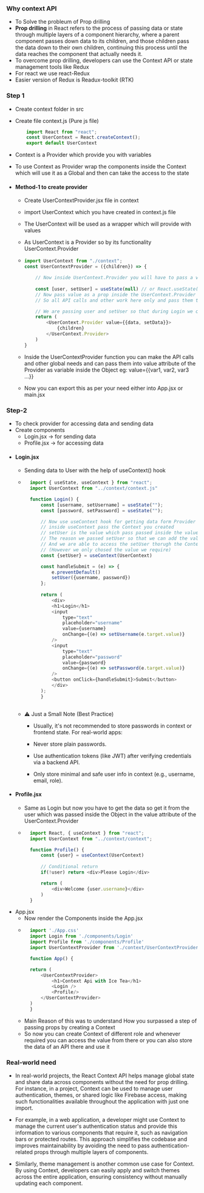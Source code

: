 ### Why context API 

- To Solve the probleum of Prop drilling
- **Prop drilling** in React refers to the process of passing data or state through multiple layers of a component hierarchy, where a parent component passes down data to its children, and those children pass the data down to their own children, continuing this process until the data reaches the component that actually needs it.
- To overcome prop drilling, developers can use the Context API or state management tools like Redux
- For react we use react-Redux
- Easier version of Redux is Readux-toolkit (RTK)

### Step 1
- Create context folder in src
- Create file context.js (Pure js file)
    ```javascript
        import React from "react";
        const UserContext = React.createContext();
        export default UserContext
    ```
- Context is a Provider which provide you with variables
- To use Context as Provider wrap the components inside the Context which will use it as a Global and then can take the access to the state

- #### Method-1 to create provider
    - Create UserContextProvider.jsx file in context 
    - import UserContext which you have created in context.js file
    - The UserContext will be used as a wrapper which will provide with values 
    - As UserContext is a Provider so by its functionality UserContext.Provider
    -   ```javascript
        import UserContext from "./context";
        const UserContextProvider = ({children}) => {

            // Now inside UserContext.Provider you will have to pass a value to which the children will have access to 
            
            const [user, setUser] = useState(null) // or React.useState(null)
            // Now pass value as a prop inside the UserContext.Provider as a Object which can contain any number of values
            // So all API calls and other work here only and pass them to the value prop in provider

            // We are passing user and setUser so that during Login we can directly access setUser to add value in state of user
            return (
                <UserContext.Provider value={{data, setData}}>
                    {children}
                </UserContext.Provider>
            )
        }
        ```
    - Inside the UserContextProvider function you can make the API calls and other global needs and can pass them into value attribute of the Provider as variable inside the Object eg: value={{var1, var2, var3 ...}}

    - Now you can export this as per your need either into App.jsx or main.jsx

### Step-2
- To check provider for accessing data and sending data
- Create components
    - Login.jsx -> for sending data
    - Profile.jsx -> for accessing data
- #### Login.jsx
    - Sending data to User with the help of useContext() hook
    - ```javascript
        import { useState, useContext } from "react";
        import UserContext from "../context/context.js"

        function Login() {
            const [username, setUsername] = useState("");
            const [password, setPassword] = useState("");

            // Now use useContext hook for getting data form Provider
            // inside useContext pass the Context you created 
            // setUser is the value which pass passed inside the value attribute of UserContext.Provider in UserContextProvider.jsx
            // The reason we passed setUser so that we can add the value in user throug Login
            // And we are able to access the setUser thorugh the Context UserContext as it has value user, setUser inside it 
            // (However we only chosed the value we require) 
            const {setUser} = useContext(UserContext)

            const handleSubmit = (e) => {
                e.preventDefault()
                setUser({username, password})
            };
            
            return (
                <div>
                <h1>Login</h1>
                <input
                    type="text"
                    placeholder="username"
                    value={username}
                    onChange={(e) => setUsername(e.target.value)}
                />
                <input 
                    type="text" 
                    placeholder="password"
                    value={password}
                    onChange={(e) => setPassword(e.target.value)}    
                />
                <button onClick={handleSubmit}>Submit</button>
                </div>
            );
            }
            
        ```
    - ⚠️ Just a Small Note (Best Practice)
        - Usually, it's not recommended to store passwords in context or frontend state. For real-world apps:

        - Never store plain passwords.

        - Use authentication tokens (like JWT) after verifying credentials via a backend API.

        - Only store minimal and safe user info in context (e.g., username, email, role).
- #### Profile.jsx
    - Same as Login but now you have to get the data so get it from the user which was passed inside the Object in the value attribute of the UserContext.Provider 
    - ```javascript
        import React, { useContext } from "react";
        import UserContext from "../context/context";

        function Profile() {
            const {user} = useContext(UserContext)
            
            // Conditional return 
            if(!user) return <div>Please Login</div>

            return (
                <div>Welcome {user.username}</div>
            )
        }
        ```
- App.jsx
    - Now render the Components inside the App.jsx
    - ```javascript
        import './App.css'
        import Login from './components/Login'
        import Profile from './components/Profile'
        import UserContextProvider from './context/UserContextProvider'

        function App() {

        return (
            <UserContextProvider>
                <h1>Context Api with Ice Tea</h1>
                <Login />
                <Profile/>
            </UserContextProvider>
        )
        }
        ```
    - Main Reason of this was to understand How you surpassed a step of passing props by creating a Context 
    - So now you can create Context of different role and whenever required you can access the value from there or you can also store the data of an API there and use it 

### Real-world need
- In real-world projects, the React Context API helps manage global state and share data across components without the need for prop drilling. For instance, in a project, Context can be used to manage user authentication, themes, or shared logic like Firebase access, making such functionalities available throughout the application with just one import.
- For example, in a web application, a developer might use Context to manage the current user's authentication status and provide this information to various components that require it, such as navigation bars or protected routes.
 This approach simplifies the codebase and improves maintainability by avoiding the need to pass authentication-related props through multiple layers of components.

- Similarly, theme management is another common use case for Context. By using Context, developers can easily apply and switch themes across the entire application, ensuring consistency without manually updating each component.